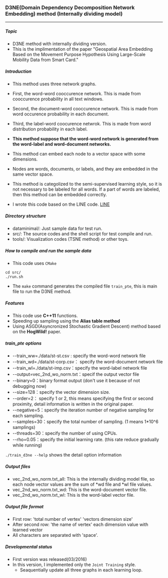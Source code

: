 ### D3NE(Domain Dependency Decomposition Network Embedding) method (Internally dividing model)
--------------------------------

##### Topic
- D3NE method with internally dividing version.
- This is the implimentation of the paper "Geospatial Area Embedding Based on the Movement Purpose Hypothesis Using Large-Scale Mobility Data from Smart Card."

##### Introduction
- This method uses three network graphs.
- First, the word-word cooccurence network. This is made from cooccurence probability in all text windows.
- Second, the document-word cooccurence network. This is made from word occurence probability in each document.
- Third, the label-word coocurence netwrok. This is made from word distribution probability in each label.
- **This method suppose that the word-word network is generated from the word-label and word-document networks.**
- This method can embed each node to a vector space with some dimensions.
- Nodes are words, documents, or labels, and they are embedded in the same vector space.
- This method is categolized to the semi-supervised learning style, so it is not necessary to be labeled for all words. If a part of words are labeled, then this method can be embedded correctly.

- I wrote this code based on the LINE code. [LINE](https://github.com/tangjianpku/LINE)

##### Directory structure
- dataminimal/: Just sample data for test run.
- src/: The source codes and the shell script for test compile and run.
- tools/: Visualization codes (TSNE method) or other toys.

##### How to compile and run the sample data
- This code uses `CMake`

```
cd src/
./run.sh
```

- The `make` command generates the compiled file `train_pte`, this is main file to run the D3NE method. 

##### Features
- This code use **C++11** functions.
- Speeding up sampling using the **Alias table method**
- Using ASGD(Asyncronized Stochastic Gradient Descent) method based on the **HogWild!** paper.

##### train_pte options
-  --train_ww=./data/st-st.csv : specify the word-word network file
-  --train_wd=./data/st-corp.csv： specify the word-document network file
-  --train_wl=./data/st-imp.csv：specify the word-label network file
-  --output=vec_2nd_wo_norm.txt：specif the output vector file
-  --binary=0：binary format output (don't use it because of not debugging now)
-  --size=128：specify the vector dimension size.
-  --order=2： specify 1 or 2, this means specifying the first or second proximity, detail information is written in the original paper.
-  --negative=5：specify the iteration number of negative sampling for each sampling.
-  --samples=30：specify the total number of sampling. (1 means 1\*10^6 samplings)
-  --threads=30：specify the number of using CPUs.
-  --rho=0.05：specify the initial learning rate. (this rate reduce gradually while running)

```./train_d3ne --help``` shows the detail option information

##### Output files
- vec_2nd_wo_norm.txt_all: This is the internally dividing model file, so each node vector values are the sum of *wd file and *wl file values.
- vec_2nd_wo_norm.txt_wd: This is the word-document vector file.
- vec_2nd_wo_norm.txt_wl: This is the word-label vector file.

##### Output file format
- First row: 'total number of vertex' 'vectors dimension size'
- After second row: 'the name of vertex' each dimension value with learned vector
- All characters are separated with 'space'.

##### Developmental status
- First version was released(03/2016)
- In this version, I implemented only the `Joint Training` style.
    - Seaquentially update all three graphs in each learning loop.
